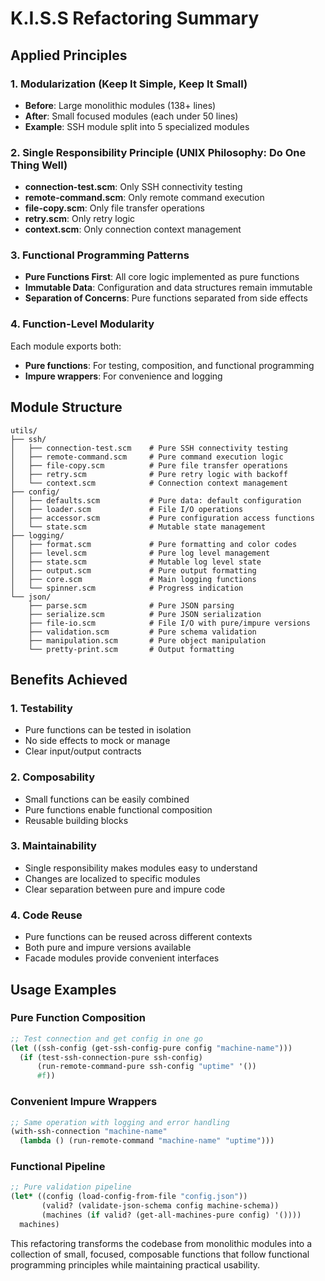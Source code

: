 # K.I.S.S Refactoring Summary

## Applied Principles

### 1. Modularization (Keep It Simple, Keep It Small)
- **Before**: Large monolithic modules (138+ lines)
- **After**: Small focused modules (each under 50 lines)
- **Example**: SSH module split into 5 specialized modules

### 2. Single Responsibility Principle (UNIX Philosophy: Do One Thing Well)
- **connection-test.scm**: Only SSH connectivity testing
- **remote-command.scm**: Only remote command execution  
- **file-copy.scm**: Only file transfer operations
- **retry.scm**: Only retry logic
- **context.scm**: Only connection context management

### 3. Functional Programming Patterns
- **Pure Functions First**: All core logic implemented as pure functions
- **Immutable Data**: Configuration and data structures remain immutable
- **Separation of Concerns**: Pure functions separated from side effects

### 4. Function-Level Modularity
Each module exports both:
- **Pure functions**: For testing, composition, and functional programming
- **Impure wrappers**: For convenience and logging

## Module Structure

```
utils/
├── ssh/
│   ├── connection-test.scm    # Pure SSH connectivity testing
│   ├── remote-command.scm     # Pure command execution logic
│   ├── file-copy.scm          # Pure file transfer operations
│   ├── retry.scm              # Pure retry logic with backoff
│   └── context.scm            # Connection context management
├── config/
│   ├── defaults.scm           # Pure data: default configuration
│   ├── loader.scm             # File I/O operations
│   ├── accessor.scm           # Pure configuration access functions
│   └── state.scm              # Mutable state management
├── logging/
│   ├── format.scm             # Pure formatting and color codes
│   ├── level.scm              # Pure log level management
│   ├── state.scm              # Mutable log level state
│   ├── output.scm             # Pure output formatting
│   ├── core.scm               # Main logging functions
│   └── spinner.scm            # Progress indication
└── json/
    ├── parse.scm              # Pure JSON parsing
    ├── serialize.scm          # Pure JSON serialization
    ├── file-io.scm            # File I/O with pure/impure versions
    ├── validation.scm         # Pure schema validation
    ├── manipulation.scm       # Pure object manipulation
    └── pretty-print.scm       # Output formatting
```

## Benefits Achieved

### 1. Testability
- Pure functions can be tested in isolation
- No side effects to mock or manage
- Clear input/output contracts

### 2. Composability  
- Small functions can be easily combined
- Pure functions enable functional composition
- Reusable building blocks

### 3. Maintainability
- Single responsibility makes modules easy to understand
- Changes are localized to specific modules
- Clear separation between pure and impure code

### 4. Code Reuse
- Pure functions can be reused across different contexts
- Both pure and impure versions available
- Facade modules provide convenient interfaces

## Usage Examples

### Pure Function Composition
```scheme
;; Test connection and get config in one go
(let ((ssh-config (get-ssh-config-pure config "machine-name")))
  (if (test-ssh-connection-pure ssh-config)
      (run-remote-command-pure ssh-config "uptime" '())
      #f))
```

### Convenient Impure Wrappers
```scheme
;; Same operation with logging and error handling
(with-ssh-connection "machine-name"
  (lambda () (run-remote-command "machine-name" "uptime")))
```

### Functional Pipeline
```scheme
;; Pure validation pipeline
(let* ((config (load-config-from-file "config.json"))
       (valid? (validate-json-schema config machine-schema))
       (machines (if valid? (get-all-machines-pure config) '())))
  machines)
```

This refactoring transforms the codebase from monolithic modules into a collection of small, focused, composable functions that follow functional programming principles while maintaining practical usability.
